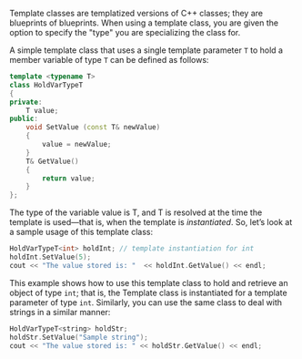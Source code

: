 [//]: # (### Template Classes)

Template classes are templatized versions of C++ classes; they are blueprints of blueprints. When using a template class, you are given the option to specify the "type" you are specializing the class for.

A simple template class that uses a single template parameter `T` to hold a member variable of type `T` can be defined as follows:

```cpp
template <typename T> 
class HoldVarTypeT 
{ 
private: 
    T value; 
public: 
    void SetValue (const T& newValue) 
    { 
        value = newValue;
    } 
    T& GetValue() 
    {
        return value;
    } 
};
```

The type of the variable value is T, and T is resolved at the time the template is used—that is, when the template is *instantiated*. So, let’s look at a sample usage of this template class:

```cpp
HoldVarTypeT<int> holdInt; // template instantiation for int 
holdInt.SetValue(5); 
cout << "The value stored is: "  << holdInt.GetValue() << endl;
```

This example shows how to use this template class to hold and retrieve an object of type `int`; that is, the Template class is instantiated for a template parameter of type `int`. Similarly, you can use the same class to deal with strings in a similar manner:

```cpp
HoldVarTypeT<string> holdStr; 
holdStr.SetValue("Sample string"); 
cout << "The value stored is: " << holdStr.GetValue() << endl;
```
